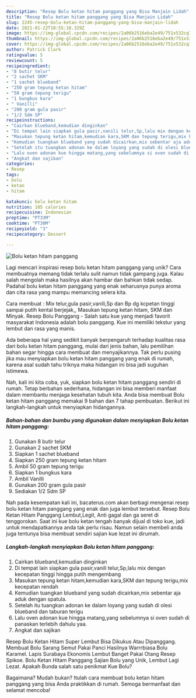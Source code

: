 ```yaml
---
description: "Resep Bolu ketan hitam panggang yang Bisa Manjain Lidah"
title: "Resep Bolu ketan hitam panggang yang Bisa Manjain Lidah"
slug: 2245-resep-bolu-ketan-hitam-panggang-yang-bisa-manjain-lidah
date: 2021-01-22T10:55:18.329Z
image: https://img-global.cpcdn.com/recipes/2a06b2516eba2e49/751x532cq70/bolu-ketan-hitam-panggang-foto-resep-utama.jpg
thumbnail: https://img-global.cpcdn.com/recipes/2a06b2516eba2e49/751x532cq70/bolu-ketan-hitam-panggang-foto-resep-utama.jpg
cover: https://img-global.cpcdn.com/recipes/2a06b2516eba2e49/751x532cq70/bolu-ketan-hitam-panggang-foto-resep-utama.jpg
author: Patrick Clark
ratingvalue: 5
reviewcount: 5
recipeingredient:
- "8 butir telur"
- "2 sachet SKM"
- "1 sachet blueband"
- "250 gram tepung ketan hitam"
- "50 gram tepung terigu"
- "1 bungkus kara"
- " Vanilli"
- "200 gram gula pasir"
- "1/2 Sdm SP"
recipeinstructions:
- "Cairkan blueband,kemudian dinginkan"
- "Di tempat lain siapkan gula pasir,vanili telur,Sp,lalu mix dengan kecepatan tinggi hingga putih mengembang"
- "Masukan tepung ketan hitam,kemudian kara,SKM dan tepung terigu,mix kecepatan rendah"
- "Kemudian tuangkan blueband yang sudah dicairkan,mix sebentar aja aduk dengan spatula."
- "Setelah itu tuangkan adonan ke dalam loyang yang sudah di olesi blueband dan taburan terigu"
- "Lalu oven adonan kue hingga matang,yang sebelumnya si oven sudah di panaskan terlebih dahulu yaa."
- "Angkat dan sajikan"
categories:
- Resep
tags:
- bolu
- ketan
- hitam

katakunci: bolu ketan hitam 
nutrition: 105 calories
recipecuisine: Indonesian
preptime: "PT33M"
cooktime: "PT30M"
recipeyield: "3"
recipecategory: Dessert

---
```



![Bolu ketan hitam panggang](https://img-global.cpcdn.com/recipes/2a06b2516eba2e49/751x532cq70/bolu-ketan-hitam-panggang-foto-resep-utama.jpg)

Lagi mencari inspirasi resep bolu ketan hitam panggang yang unik? Cara membuatnya memang tidak terlalu sulit namun tidak gampang juga. Kalau salah mengolah maka hasilnya akan hambar dan bahkan tidak sedap. Padahal bolu ketan hitam panggang yang enak seharusnya punya aroma dan cita rasa yang mampu memancing selera kita.

Cara membuat : Mix telur,gula pasir,vanili,Sp dan Bp dg kcpetan tinggi sampai putih kental berjejak,, Masukan tepung ketan hitam, SKM dan Minyak. Resep Bolu Panggang - Salah satu kue yang menjadi favorit masyarakat Indonesia adalah bolu panggang. Kue ini memiliki tekstur yang lembut dan rasa yang manis.

Ada beberapa hal yang sedikit banyak berpengaruh terhadap kualitas rasa dari bolu ketan hitam panggang, mulai dari jenis bahan, lalu pemilihan bahan segar hingga cara membuat dan menyajikannya. Tak perlu pusing jika mau menyiapkan bolu ketan hitam panggang yang enak di rumah, karena asal sudah tahu triknya maka hidangan ini bisa jadi suguhan istimewa.


Nah, kali ini kita coba, yuk, siapkan bolu ketan hitam panggang sendiri di rumah. Tetap berbahan sederhana, hidangan ini bisa memberi manfaat dalam membantu menjaga kesehatan tubuh kita. Anda bisa membuat Bolu ketan hitam panggang memakai 9 bahan dan 7 tahap pembuatan. Berikut ini langkah-langkah untuk menyiapkan hidangannya.

<!--inarticleads1-->

##### Bahan-bahan dan bumbu yang digunakan dalam menyiapkan Bolu ketan hitam panggang:

1. Gunakan 8 butir telur
1. Gunakan 2 sachet SKM
1. Siapkan 1 sachet blueband
1. Siapkan 250 gram tepung ketan hitam
1. Ambil 50 gram tepung terigu
1. Siapkan 1 bungkus kara
1. Ambil  Vanilli
1. Gunakan 200 gram gula pasir
1. Sediakan 1/2 Sdm SP


Nah pada kesempatan kali ini, bacaterus.com akan berbagi mengenai resep bolu ketan hitam panggang yang enak dan juga lembut tersebut. Resep Bolu Ketan Hitam Panggang Lembut,Legit, Anti gagal dan ga seret di tenggorokan. Saat ini kue bolu ketan tengah banyak dijual di toko kue, jadi untuk mendapatkannya anda tak perlu risau. Namun selain membeli anda juga tentunya bisa membuat sendiri sajian kue lezat ini dirumah. 

<!--inarticleads2-->

##### Langkah-langkah menyiapkan Bolu ketan hitam panggang:

1. Cairkan blueband,kemudian dinginkan
1. Di tempat lain siapkan gula pasir,vanili telur,Sp,lalu mix dengan kecepatan tinggi hingga putih mengembang
1. Masukan tepung ketan hitam,kemudian kara,SKM dan tepung terigu,mix kecepatan rendah
1. Kemudian tuangkan blueband yang sudah dicairkan,mix sebentar aja aduk dengan spatula.
1. Setelah itu tuangkan adonan ke dalam loyang yang sudah di olesi blueband dan taburan terigu
1. Lalu oven adonan kue hingga matang,yang sebelumnya si oven sudah di panaskan terlebih dahulu yaa.
1. Angkat dan sajikan


Resep Bolu Ketan Hitam Super Lembut Bisa Dikukus Atau Dipanggang. Membuat Bolu Sarang Semut Pakai Panci Hasilnya Warrrbiasa Bolu Karamel. Lapis Surabaya Ekonomis Lembut Banget Pakai Otang Resep Spikoe. Bolu Ketan Hitam Panggang Sajian Bolu yang Unik, Lembut Lagi Lezat. Apakah Bunda salah satu penikmat Kue Bolu? 

Bagaimana? Mudah bukan? Itulah cara membuat bolu ketan hitam panggang yang bisa Anda praktikkan di rumah. Semoga bermanfaat dan selamat mencoba!
